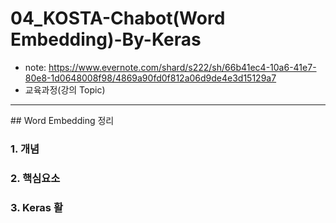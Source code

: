 # 04_KOSTA-Chabot(Word Embedding)-By-Keras

- note: https://www.evernote.com/shard/s222/sh/66b41ec4-10a6-41e7-80e8-1d0648008f98/4869a90fd0f812a06d9de4e3d15129a7
- 교육과정(강의 Topic)  

<hr />
## Word Embedding 정리  

### 1. 개념  

### 2. 핵심요소

### 3. Keras 활
